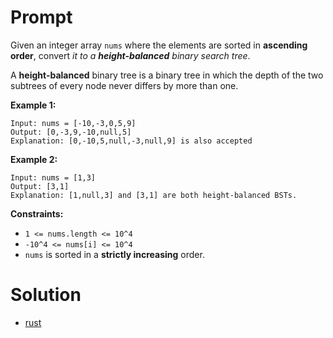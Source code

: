 # Prompt
Given an integer array `nums` where the elements are sorted in **ascending order**, convert *it to a* ***height-balanced*** *binary search tree*.

A **height-balanced** binary tree is a binary tree in which the depth of the two subtrees of every node never differs by more than one.

**Example 1:**
```
Input: nums = [-10,-3,0,5,9]
Output: [0,-3,9,-10,null,5]
Explanation: [0,-10,5,null,-3,null,9] is also accepted
```

**Example 2:**
```
Input: nums = [1,3]
Output: [3,1]
Explanation: [1,null,3] and [3,1] are both height-balanced BSTs.
```

**Constraints:**
* `1 <= nums.length <= 10^4`
* `-10^4 <= nums[i] <= 10^4`
* `nums` is sorted in a **strictly increasing** order.

# Solution
* [rust](convert_sorted_array_to_binary_search_tree.rs)
